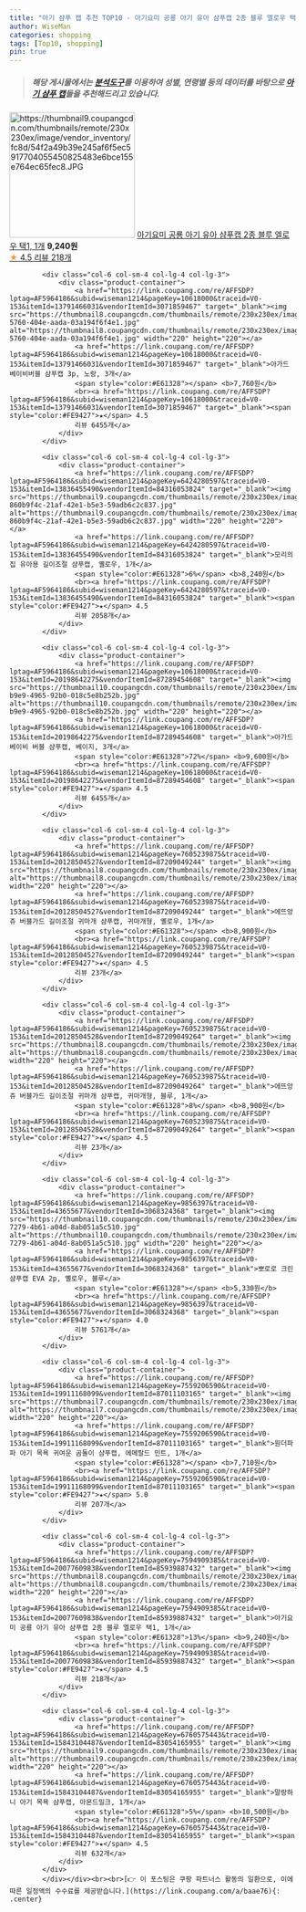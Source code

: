 ```yaml
---
title: "아기 샴푸 캡 추천 TOP10 - 아기요미 공룡 아기 유아 샴푸캡 2종 블루 엘로우 택1, 1개"
author: WiseMan
categories: shopping
tags: [Top10, shopping]
pin: true
---
```


> ##### 해당 게시물에서는 [**분석도구**](https://itemscout.io/)를 이용하여 **성별**, **연령별** 등의 데이터를 바탕으로 [**아기 샴푸 캡**](https://link.coupang.com/a/baae76)들을 추천해드리고 있습니다.
<div class="container"><div class="row">
            <div class="col-6 col-sm-4 col-lg-4 col-lg-3">
                <div class="product-container">
                    <a href="https://link.coupang.com/re/AFFSDP?lptag=AF5964186&subid=wiseman1214&pageKey=7594909385&traceid=V0-153&itemId=20077609836&vendorItemId=85939887426" target="_blank"><img src="https://thumbnail9.coupangcdn.com/thumbnails/remote/230x230ex/image/vendor_inventory/fc8d/54f2a49b39e245af6f5ec5917704055450825483e6bce155e764ec65fec8.JPG" alt="https://thumbnail9.coupangcdn.com/thumbnails/remote/230x230ex/image/vendor_inventory/fc8d/54f2a49b39e245af6f5ec5917704055450825483e6bce155e764ec65fec8.JPG" width="220" height="220"></a>
                    <a href="https://link.coupang.com/re/AFFSDP?lptag=AF5964186&subid=wiseman1214&pageKey=7594909385&traceid=V0-153&itemId=20077609836&vendorItemId=85939887426" target="_blank">아기요미 공룡 아기 유아 샴푸캡 2종 블루 엘로우 택1, 1개</a>
                    <span style="color:#E61328"></span> <b>9,240원</b>
                    <br><a href="https://link.coupang.com/re/AFFSDP?lptag=AF5964186&subid=wiseman1214&pageKey=7594909385&traceid=V0-153&itemId=20077609836&vendorItemId=85939887426" target="_blank"><span style="color:#FE9427">★</span> 4.5
                    리뷰 218개</a>
                </div>
            </div>
            
            <div class="col-6 col-sm-4 col-lg-4 col-lg-3">
                <div class="product-container">
                    <a href="https://link.coupang.com/re/AFFSDP?lptag=AF5964186&subid=wiseman1214&pageKey=10618000&traceid=V0-153&itemId=13791466031&vendorItemId=3071859467" target="_blank"><img src="https://thumbnail8.coupangcdn.com/thumbnails/remote/230x230ex/image/product/image/vendoritem/2016/12/06/3049250012/1c225173-5760-404e-aada-03a194f6f4e1.jpg" alt="https://thumbnail8.coupangcdn.com/thumbnails/remote/230x230ex/image/product/image/vendoritem/2016/12/06/3049250012/1c225173-5760-404e-aada-03a194f6f4e1.jpg" width="220" height="220"></a>
                    <a href="https://link.coupang.com/re/AFFSDP?lptag=AF5964186&subid=wiseman1214&pageKey=10618000&traceid=V0-153&itemId=13791466031&vendorItemId=3071859467" target="_blank">아가드 베이비버블 샴푸캡 3p, 노랑, 3개</a>
                    <span style="color:#E61328"></span> <b>7,760원</b>
                    <br><a href="https://link.coupang.com/re/AFFSDP?lptag=AF5964186&subid=wiseman1214&pageKey=10618000&traceid=V0-153&itemId=13791466031&vendorItemId=3071859467" target="_blank"><span style="color:#FE9427">★</span> 4.5
                    리뷰 6455개</a>
                </div>
            </div>
            
            <div class="col-6 col-sm-4 col-lg-4 col-lg-3">
                <div class="product-container">
                    <a href="https://link.coupang.com/re/AFFSDP?lptag=AF5964186&subid=wiseman1214&pageKey=6424280597&traceid=V0-153&itemId=13836455490&vendorItemId=84316053824" target="_blank"><img src="https://thumbnail9.coupangcdn.com/thumbnails/remote/230x230ex/image/retail/images/359065867135041-860b9f4c-21af-42e1-b5e3-59adb6c2c837.jpg" alt="https://thumbnail9.coupangcdn.com/thumbnails/remote/230x230ex/image/retail/images/359065867135041-860b9f4c-21af-42e1-b5e3-59adb6c2c837.jpg" width="220" height="220"></a>
                    <a href="https://link.coupang.com/re/AFFSDP?lptag=AF5964186&subid=wiseman1214&pageKey=6424280597&traceid=V0-153&itemId=13836455490&vendorItemId=84316053824" target="_blank">모리의집 유아용 길이조절 샴푸캡, 옐로우, 1개</a>
                    <span style="color:#E61328">6%</span> <b>8,240원</b>
                    <br><a href="https://link.coupang.com/re/AFFSDP?lptag=AF5964186&subid=wiseman1214&pageKey=6424280597&traceid=V0-153&itemId=13836455490&vendorItemId=84316053824" target="_blank"><span style="color:#FE9427">★</span> 4.5
                    리뷰 2058개</a>
                </div>
            </div>
            
            <div class="col-6 col-sm-4 col-lg-4 col-lg-3">
                <div class="product-container">
                    <a href="https://link.coupang.com/re/AFFSDP?lptag=AF5964186&subid=wiseman1214&pageKey=10618000&traceid=V0-153&itemId=20198642275&vendorItemId=87289454608" target="_blank"><img src="https://thumbnail10.coupangcdn.com/thumbnails/remote/230x230ex/image/retail/images/2023/09/25/15/2/81cd8bc4-b9e9-4965-92b0-018c5e8b252b.jpg" alt="https://thumbnail10.coupangcdn.com/thumbnails/remote/230x230ex/image/retail/images/2023/09/25/15/2/81cd8bc4-b9e9-4965-92b0-018c5e8b252b.jpg" width="220" height="220"></a>
                    <a href="https://link.coupang.com/re/AFFSDP?lptag=AF5964186&subid=wiseman1214&pageKey=10618000&traceid=V0-153&itemId=20198642275&vendorItemId=87289454608" target="_blank">아가드 베이비 버블 샴푸캡, 베이지, 3개</a>
                    <span style="color:#E61328">72%</span> <b>9,600원</b>
                    <br><a href="https://link.coupang.com/re/AFFSDP?lptag=AF5964186&subid=wiseman1214&pageKey=10618000&traceid=V0-153&itemId=20198642275&vendorItemId=87289454608" target="_blank"><span style="color:#FE9427">★</span> 4.5
                    리뷰 6455개</a>
                </div>
            </div>
            
            <div class="col-6 col-sm-4 col-lg-4 col-lg-3">
                <div class="product-container">
                    <a href="https://link.coupang.com/re/AFFSDP?lptag=AF5964186&subid=wiseman1214&pageKey=7605239875&traceid=V0-153&itemId=20128504527&vendorItemId=87209049244" target="_blank"><img src="https://thumbnail8.coupangcdn.com/thumbnails/remote/230x230ex/image/vendor_inventory/2f6d/7ec1fb19bbe70e9dfe86afb42e5310ccc6564fb4c99a71d6dcb71ed914c0.jpg" alt="https://thumbnail8.coupangcdn.com/thumbnails/remote/230x230ex/image/vendor_inventory/2f6d/7ec1fb19bbe70e9dfe86afb42e5310ccc6564fb4c99a71d6dcb71ed914c0.jpg" width="220" height="220"></a>
                    <a href="https://link.coupang.com/re/AFFSDP?lptag=AF5964186&subid=wiseman1214&pageKey=7605239875&traceid=V0-153&itemId=20128504527&vendorItemId=87209049244" target="_blank">에뜨앙쥬 버블가드 길이조절 귀마개 샴푸캡, 귀마개형, 옐로우, 1개</a>
                    <span style="color:#E61328"></span> <b>8,900원</b>
                    <br><a href="https://link.coupang.com/re/AFFSDP?lptag=AF5964186&subid=wiseman1214&pageKey=7605239875&traceid=V0-153&itemId=20128504527&vendorItemId=87209049244" target="_blank"><span style="color:#FE9427">★</span> 4.5
                    리뷰 23개</a>
                </div>
            </div>
            
            <div class="col-6 col-sm-4 col-lg-4 col-lg-3">
                <div class="product-container">
                    <a href="https://link.coupang.com/re/AFFSDP?lptag=AF5964186&subid=wiseman1214&pageKey=7605239875&traceid=V0-153&itemId=20128504528&vendorItemId=87209049264" target="_blank"><img src="https://thumbnail8.coupangcdn.com/thumbnails/remote/230x230ex/image/vendor_inventory/6490/f0d09449bd85771452ce7b644a080b92e194fd9cc4f5720109ab0fb0b911.jpg" alt="https://thumbnail8.coupangcdn.com/thumbnails/remote/230x230ex/image/vendor_inventory/6490/f0d09449bd85771452ce7b644a080b92e194fd9cc4f5720109ab0fb0b911.jpg" width="220" height="220"></a>
                    <a href="https://link.coupang.com/re/AFFSDP?lptag=AF5964186&subid=wiseman1214&pageKey=7605239875&traceid=V0-153&itemId=20128504528&vendorItemId=87209049264" target="_blank">에뜨앙쥬 버블가드 길이조절 귀마개 샴푸캡, 귀마개형, 블루, 1개</a>
                    <span style="color:#E61328">8%</span> <b>8,900원</b>
                    <br><a href="https://link.coupang.com/re/AFFSDP?lptag=AF5964186&subid=wiseman1214&pageKey=7605239875&traceid=V0-153&itemId=20128504528&vendorItemId=87209049264" target="_blank"><span style="color:#FE9427">★</span> 4.5
                    리뷰 23개</a>
                </div>
            </div>
            
            <div class="col-6 col-sm-4 col-lg-4 col-lg-3">
                <div class="product-container">
                    <a href="https://link.coupang.com/re/AFFSDP?lptag=AF5964186&subid=wiseman1214&pageKey=9856397&traceid=V0-153&itemId=43655677&vendorItemId=3068324368" target="_blank"><img src="https://thumbnail10.coupangcdn.com/thumbnails/remote/230x230ex/image/product/image/vendoritem/2019/04/25/3068324368/578dd578-7279-4b61-a04d-8ab051a5c510.jpg" alt="https://thumbnail10.coupangcdn.com/thumbnails/remote/230x230ex/image/product/image/vendoritem/2019/04/25/3068324368/578dd578-7279-4b61-a04d-8ab051a5c510.jpg" width="220" height="220"></a>
                    <a href="https://link.coupang.com/re/AFFSDP?lptag=AF5964186&subid=wiseman1214&pageKey=9856397&traceid=V0-153&itemId=43655677&vendorItemId=3068324368" target="_blank">뽀로로 크린샴푸캡 EVA 2p, 옐로우, 블루</a>
                    <span style="color:#E61328"></span> <b>5,330원</b>
                    <br><a href="https://link.coupang.com/re/AFFSDP?lptag=AF5964186&subid=wiseman1214&pageKey=9856397&traceid=V0-153&itemId=43655677&vendorItemId=3068324368" target="_blank"><span style="color:#FE9427">★</span> 4.0
                    리뷰 5761개</a>
                </div>
            </div>
            
            <div class="col-6 col-sm-4 col-lg-4 col-lg-3">
                <div class="product-container">
                    <a href="https://link.coupang.com/re/AFFSDP?lptag=AF5964186&subid=wiseman1214&pageKey=7559206590&traceid=V0-153&itemId=19911168099&vendorItemId=87011103165" target="_blank"><img src="https://thumbnail7.coupangcdn.com/thumbnails/remote/230x230ex/image/rs_quotation_api/ffdrn3fx/1acb1bbb286a47e8a330e20ace5b6eb4.jpg" alt="https://thumbnail7.coupangcdn.com/thumbnails/remote/230x230ex/image/rs_quotation_api/ffdrn3fx/1acb1bbb286a47e8a330e20ace5b6eb4.jpg" width="220" height="220"></a>
                    <a href="https://link.coupang.com/re/AFFSDP?lptag=AF5964186&subid=wiseman1214&pageKey=7559206590&traceid=V0-153&itemId=19911168099&vendorItemId=87011103165" target="_blank">원더파파 아기 목욕 귀여운 곰돌이 샴푸캡, 에메랄드 민트, 1개</a>
                    <span style="color:#E61328"></span> <b>7,710원</b>
                    <br><a href="https://link.coupang.com/re/AFFSDP?lptag=AF5964186&subid=wiseman1214&pageKey=7559206590&traceid=V0-153&itemId=19911168099&vendorItemId=87011103165" target="_blank"><span style="color:#FE9427">★</span> 5.0
                    리뷰 207개</a>
                </div>
            </div>
            
            <div class="col-6 col-sm-4 col-lg-4 col-lg-3">
                <div class="product-container">
                    <a href="https://link.coupang.com/re/AFFSDP?lptag=AF5964186&subid=wiseman1214&pageKey=7594909385&traceid=V0-153&itemId=20077609838&vendorItemId=85939887432" target="_blank"><img src="https://thumbnail8.coupangcdn.com/thumbnails/remote/230x230ex/image/vendor_inventory/3db2/e20c6869a3ac4407b8f74587f41f8166c8b5ba84048ff28bef100a13ae98.JPG" alt="https://thumbnail8.coupangcdn.com/thumbnails/remote/230x230ex/image/vendor_inventory/3db2/e20c6869a3ac4407b8f74587f41f8166c8b5ba84048ff28bef100a13ae98.JPG" width="220" height="220"></a>
                    <a href="https://link.coupang.com/re/AFFSDP?lptag=AF5964186&subid=wiseman1214&pageKey=7594909385&traceid=V0-153&itemId=20077609838&vendorItemId=85939887432" target="_blank">아기요미 공룡 아기 유아 샴푸캡 2종 블루 엘로우 택1, 1개</a>
                    <span style="color:#E61328">13%</span> <b>9,240원</b>
                    <br><a href="https://link.coupang.com/re/AFFSDP?lptag=AF5964186&subid=wiseman1214&pageKey=7594909385&traceid=V0-153&itemId=20077609838&vendorItemId=85939887432" target="_blank"><span style="color:#FE9427">★</span> 4.5
                    리뷰 218개</a>
                </div>
            </div>
            
            <div class="col-6 col-sm-4 col-lg-4 col-lg-3">
                <div class="product-container">
                    <a href="https://link.coupang.com/re/AFFSDP?lptag=AF5964186&subid=wiseman1214&pageKey=6760575443&traceid=V0-153&itemId=15843104487&vendorItemId=83054165955" target="_blank"><img src="https://thumbnail9.coupangcdn.com/thumbnails/remote/230x230ex/image/vendor_inventory/c869/45437a5106a389471a969afe0098052a641cbfb42ae54573b2ac08f9f46b.jpg" alt="https://thumbnail9.coupangcdn.com/thumbnails/remote/230x230ex/image/vendor_inventory/c869/45437a5106a389471a969afe0098052a641cbfb42ae54573b2ac08f9f46b.jpg" width="220" height="220"></a>
                    <a href="https://link.coupang.com/re/AFFSDP?lptag=AF5964186&subid=wiseman1214&pageKey=6760575443&traceid=V0-153&itemId=15843104487&vendorItemId=83054165955" target="_blank">말랑하니 아기 목욕 샴푸캡, 아몬드밀크, 1개</a>
                    <span style="color:#E61328">5%</span> <b>10,500원</b>
                    <br><a href="https://link.coupang.com/re/AFFSDP?lptag=AF5964186&subid=wiseman1214&pageKey=6760575443&traceid=V0-153&itemId=15843104487&vendorItemId=83054165955" target="_blank"><span style="color:#FE9427">★</span> 4.5
                    리뷰 632개</a>
                </div>
            </div>
            </div></div><br><br>[👉 이 포스팅은 쿠팡 파트너스 활동의 일환으로, 이에 따른 일정액의 수수료를 제공받습니다.](https://link.coupang.com/a/baae76){: .center}